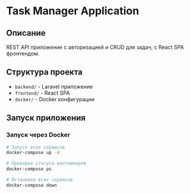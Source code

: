 # Task Manager Application

## Описание

REST API приложение с авторизацией и CRUD для задач, с React SPA фронтендом.

## Структура проекта

- `backend/` - Laravel приложение
- `frontend/` - React SPA
- `docker/` - Docker конфигурации

## Запуск приложения

### Запуск через Docker

```bash
# Запуск всех сервисов
docker-compose up -d

# Проверка статуса контейнеров
docker-compose ps

# Остановка всех сервисов
docker-compose down
```
